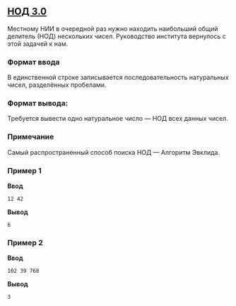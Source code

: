 ## [НОД 3.0](../../../solutions/3.1/31_o.py)

Местному НИИ в очередной раз нужно находить наибольший общий делитель (НОД) нескольких чисел.
Руководство института вернулось с этой задачей к нам.

### Формат ввода

В единственной строке записывается последовательность натуральных чисел, разделённых пробелами.

### Формат вывода:

Требуется вывести одно натуральное число — НОД всех данных чисел.

### Примечание

Самый распространенный способ поиска НОД — Алгоритм Эвклида.

### Пример 1

**Ввод**
```plaintext
12 42
```

**Вывод**
```plaintext
6
```

### Пример 2

**Ввод**
```plaintext
102 39 768
```

**Вывод**
```plaintext
3
```